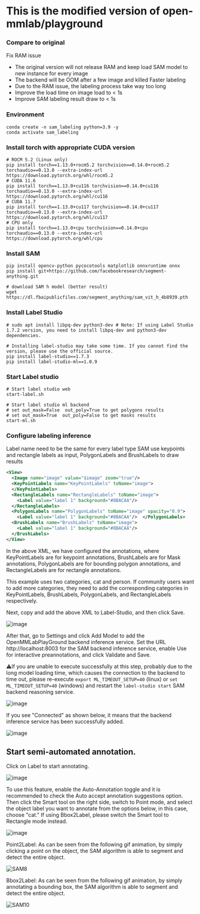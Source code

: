 # This is the modified version of open-mmlab/playground

### Compare to original
Fix RAM issue
- The original version will not release RAM and keep load SAM model to new instance for every image
- The backend will be OOM after a few image and killed
Faster labeling
- Due to the RAM issue, the labeling process take way too long
- Improve the load time on image load to < 1s
- Improve SAM labeling result draw to < 1s
 

### Environment
```
conda create -n sam_labeling python=3.9 -y
conda activate sam_labeling
```
### Install torch with appropriate CUDA version
```
# ROCM 5.2 (Linux only)
pip install torch==1.13.0+rocm5.2 torchvision==0.14.0+rocm5.2 torchaudio==0.13.0 --extra-index-url https://download.pytorch.org/whl/rocm5.2
# CUDA 11.6
pip install torch==1.13.0+cu116 torchvision==0.14.0+cu116 torchaudio==0.13.0 --extra-index-url https://download.pytorch.org/whl/cu116
# CUDA 11.7
pip install torch==1.13.0+cu117 torchvision==0.14.0+cu117 torchaudio==0.13.0 --extra-index-url https://download.pytorch.org/whl/cu117
# CPU only
pip install torch==1.13.0+cpu torchvision==0.14.0+cpu torchaudio==0.13.0 --extra-index-url https://download.pytorch.org/whl/cpu

```
### Install SAM
```
pip install opencv-python pycocotools matplotlib onnxruntime onnx
pip install git+https://github.com/facebookresearch/segment-anything.git

# download SAM h model (better result)
wget https://dl.fbaipublicfiles.com/segment_anything/sam_vit_h_4b8939.pth

```

### Install Label Studio
```
# sudo apt install libpq-dev python3-dev # Note: If using Label Studio 1.7.2 version, you need to install libpq-dev and python3-dev dependencies.

# Installing label-studio may take some time. If you cannot find the version, please use the official source.
pip install label-studio==1.7.3
pip install label-studio-ml==1.0.9
```

### Start Label studio
```
# Start label studio web
start-label.sh

# Start label studio ml backend
# set out_mask=False  out_poly=True to get polygons results
# set out_mask=True  out_poly=False to get masks results
start-ml.sh
```

### Configure labeling inference
Label name need to be the same for every label type
SAM use keypoints and rectangle labels as input, PolygonLabels and BrushLabels to draw results

```xml
<View>
  <Image name="image" value="$image" zoom="true"/>
  <KeyPointLabels name="KeyPointLabels" toName="image">
  </KeyPointLabels>
  <RectangleLabels name="RectangleLabels" toName="image">
    <Label value="label 1" background="#8BACAA"/>
  </RectangleLabels>
  <PolygonLabels name="PolygonLabels" toName="image" opacity="0.9">
    <Label value="label 1" background="#8BACAA"/>  </PolygonLabels>
  <BrushLabels name="BrushLabels" toName="image">
    <Label value="label 1" background="#8BACAA"/>
  </BrushLabels>
</View>

```
In the above XML, we have configured the annotations, where KeyPointLabels are for keypoint annotations, BrushLabels are for Mask annotations, PolygonLabels are for bounding polygon annotations, and RectangleLabels are for rectangle annotations. 

This example uses two categories, cat and person. If community users want to add more categories, they need to add the corresponding categories in KeyPointLabels, BrushLabels, PolygonLabels, and RectangleLabels respectively.

Next, copy and add the above XML to Label-Studio, and then click Save.

![image](https://user-images.githubusercontent.com/25839884/233832662-02f856e5-48e7-4200-9011-17693fc2e916.png)


After that, go to Settings and click Add Model to add the OpenMMLabPlayGround backend inference service. Set the URL http://localhost:8003 for the SAM backend inference service, enable Use for interactive preannotations, and click Validate and Save.

⚠If you are unable to execute successfully at this step, probably due to the long model loading time, which causes the connection to the backend to time out, please re-execute `export ML_TIMEOUT_SETUP=40` (linux) or `set ML_TIMEOUT_SETUP=40` (windows) and restart the `label-studio start` SAM backend reasoning service.

![image](https://user-images.githubusercontent.com/25839884/233836727-568d56e3-3b32-4599-b0a8-c20f18479a6a.png)

If you see "Connected" as shown below, it means that the backend inference service has been successfully added.

![image](https://user-images.githubusercontent.com/25839884/233832884-1b282d1f-1f43-474b-b41d-de41ad248476.png)

## Start semi-automated annotation.

Click on Label to start annotating.

![image](https://user-images.githubusercontent.com/25839884/233833125-fd372b0d-5f3b-49f4-bcf9-e89971639fd5.png)

To use this feature, enable the Auto-Annotation toggle and it is recommended to check the Auto accept annotation suggestions option. Then click the Smart tool on the right side, switch to Point mode, and select the object label you want to annotate from the options below, in this case, choose "cat." If using Bbox2Label, please switch the Smart tool to Rectangle mode instead.

![image](https://user-images.githubusercontent.com/25839884/233833200-a44c9c5f-66a8-491a-b268-ecfb6acd5284.png)


Point2Label: As can be seen from the following gif animation, by simply clicking a point on the object, the SAM algorithm is able to segment and detect the entire object.

![SAM8](https://user-images.githubusercontent.com/25839884/233835410-29896554-963a-42c3-a523-3b1226de59b6.gif)


Bbox2Label: As can be seen from the following gif animation, by simply annotating a bounding box, the SAM algorithm is able to segment and detect the entire object.

![SAM10](https://user-images.githubusercontent.com/25839884/233969712-0d9d6f0a-70b0-4b3e-b054-13eda037fb20.gif)
